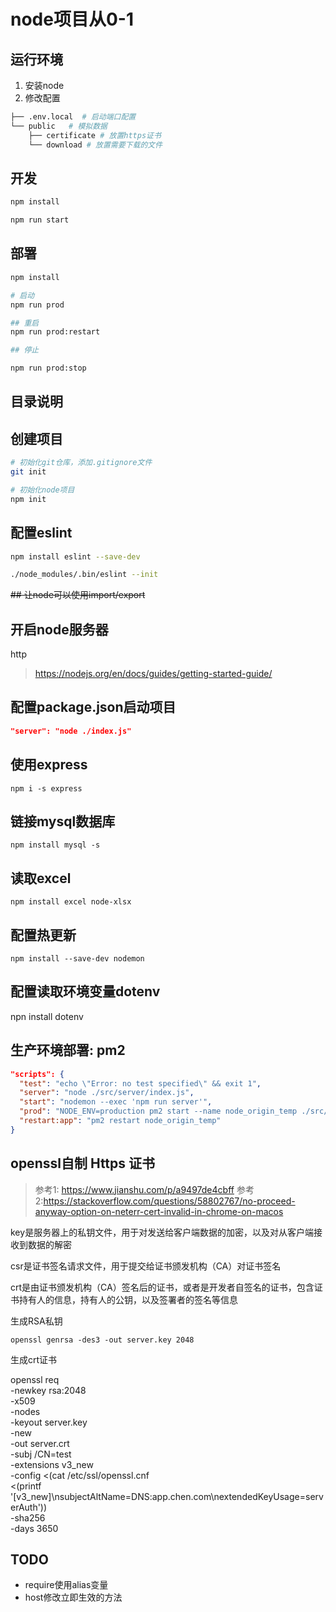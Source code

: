 # node项目从0-1

## 运行环境

1. 安装node
2. 修改配置

```bash
├── .env.local  # 启动端口配置
└── public   # 模拟数据
    ├── certificate # 放置https证书
    └── download # 放置需要下载的文件
```

## 开发

```bash
npm install

npm run start
```

## 部署

```bash
npm install

# 启动
npm run prod

## 重启
npm run prod:restart

## 停止

npm run prod:stop
```

## 目录说明

## 创建项目

```bash
# 初始化git仓库，添加.gitignore文件
git init

# 初始化node项目
npm init
```

## 配置eslint

```zsh
npm install eslint --save-dev

./node_modules/.bin/eslint --init
```

~~## 让node可以使用import/export~~

## 开启node服务器

http

> <https://nodejs.org/en/docs/guides/getting-started-guide/>

## 配置package.json启动项目

```json
"server": "node ./index.js"
```

## 使用express

```cli
npm i -s express
```

## 链接mysql数据库

```cli
npm install mysql -s
```

## 读取excel

```cli
npm install excel node-xlsx

```

## 配置热更新

```cli
npm install --save-dev nodemon
```

## 配置读取环境变量dotenv

  npn install dotenv

## 生产环境部署: pm2

```json
"scripts": {
  "test": "echo \"Error: no test specified\" && exit 1",
  "server": "node ./src/server/index.js",
  "start": "nodemon --exec 'npm run server'",
  "prod": "NODE_ENV=production pm2 start --name node_origin_temp ./src/server/index.js",
  "restart:app": "pm2 restart node_origin_temp"
}
```

## openssl自制 Https 证书

>参考1: <https://www.jianshu.com/p/a9497de4cbff>
>参考2:<https://stackoverflow.com/questions/58802767/no-proceed-anyway-option-on-neterr-cert-invalid-in-chrome-on-macos>

key是服务器上的私钥文件，用于对发送给客户端数据的加密，以及对从客户端接收到数据的解密

csr是证书签名请求文件，用于提交给证书颁发机构（CA）对证书签名

crt是由证书颁发机构（CA）签名后的证书，或者是开发者自签名的证书，包含证书持有人的信息，持有人的公钥，以及签署者的签名等信息

生成RSA私钥

    openssl genrsa -des3 -out server.key 2048

生成crt证书

  openssl req \
    -newkey rsa:2048 \
    -x509 \
    -nodes \
    -keyout server.key \
    -new \
    -out server.crt \
    -subj /CN=test \
    -extensions v3_new \
    -config <(cat /etc/ssl/openssl.cnf \
    <(printf '[v3_new]\nsubjectAltName=DNS:app.chen.com\nextendedKeyUsage=serverAuth')) \
    -sha256 \
    -days 3650

## TODO

- require使用alias变量
- host修改立即生效的方法
